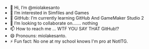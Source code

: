 - 👋 Hi, I’m @miolakesanto
- 👀 I’m interested in Simfiles and Games
- 🌱 GitHub: I’m currently learning GitHub And GameMaker Studio 2
- 💞️ I’m looking to collaborate on....... nothing
- 📫 How to reach me ... WTF YOU SAY THAT GitHub!?
- 😄 Pronouns: miolakesanto.
- ⚡ Fun fact: No one at my school knows I'm pro at NotITG.
<!---
i like NotITG
--->
